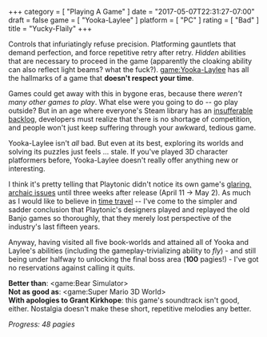 +++
category = [ "Playing A Game" ]
date = "2017-05-07T22:31:27-07:00"
draft = false
game = [ "Yooka-Laylee" ]
platform = [ "PC" ]
rating = [ "Bad" ]
title = "Yucky-Flaily"
+++

Controls that infuriatingly refuse precision.  Platforming gauntlets that demand perfection, and force repetitive retry after retry.  <i>Hidden</i> abilities that are necessary to proceed in the game (apparently the cloaking ability can also reflect light beams? what the fuck?).  <game:Yooka-Laylee> has all the hallmarks of a game that <b>doesn't respect your time</b>.

Games could get away with this in bygone eras, because there <i>weren't many other games to play</i>.  What else were you going to do -- go play outside?  But in an age where everyone's Steam library has an [insufferable backlog]($SiteBaseURL$backlog/), developers must realize that there is no shortage of competition, and people won't just keep suffering through your awkward, tedious game.

Yooka-Laylee isn't <i>all</i> bad.  But even at its best, exploring its worlds and solving its puzzles just feels ... stale.  If you've played 3D character platformers before, Yooka-Laylee doesn't really offer anything new or interesting.

I think it's pretty telling that Playtonic didn't notice its own game's <a href="http://www.playtonicgames.com/spit-n-polish/">glaring, archaic issues</a> until three weeks after release (April 11 -> May 2).  As much as I would like to believe in [time travel]($SiteBaseURL$2017/04/13/banjo-timewarpey/) -- I've come to the simpler and sadder conclusion that Playtonic's designers played and replayed the old Banjo games so thoroughly, that they merely lost perspective of the industry's last fifteen years.

Anyway, having visited all five book-worlds and attained all of Yooka and Laylee's abilities (including the gameplay-trivializing ability to <i>fly</i>) - and still being under halfway to unlocking the final boss area (<b>100</b> pagies!) - I've got no reservations against calling it quits.

<b>Better than</b>: <game:Bear Simulator>  
<b>Not as good as</b>: <game:Super Mario 3D World>  
<b>With apologies to Grant Kirkhope</b>: this game's soundtrack isn't good, either.  Nostalgia doesn't make these short, repetitive melodies any better.

<i>Progress: 48 pagies</i>
